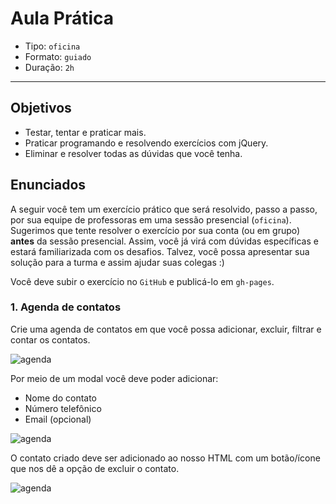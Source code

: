 # Aula Prática

- Tipo: `oficina`
- Formato: `guiado`
- Duração: `2h`

***

## Objetivos

- Testar, tentar e praticar mais.
- Praticar programando e resolvendo exercícios com jQuery.
- Eliminar e resolver todas as dúvidas que você tenha.

## Enunciados

A seguir você tem um exercício prático que será resolvido, passo a
passo, por sua equipe de professoras em uma sessão presencial (`oficina`).
Sugerimos que tente resolver o exercício por sua conta (ou em grupo) **antes**
da sessão presencial. Assim, você já virá com dúvidas específicas e estará
familiarizada com os desafios. Talvez, você possa apresentar sua solução para a
turma e assim ajudar suas colegas :)

Você deve subir o exercício no `GitHub` e publicá-lo em `gh-pages`.

### 1. Agenda de contatos

Crie uma agenda de contatos em que você possa adicionar, excluir, filtrar e
contar os contatos.

![agenda](https://user-images.githubusercontent.com/25912510/54452752-e3a24200-4723-11e9-94a0-4751da5a2e10.png)

Por meio de um modal você deve poder adicionar:

- Nome do contato
- Número telefônico
- Email (opcional)

![agenda](https://user-images.githubusercontent.com/25912510/54452751-e3a24200-4723-11e9-8f3c-97a742e7a319.png)

O contato criado deve ser adicionado ao nosso HTML com um botão/ícone que nos dê
a opção de excluir o contato.

![agenda](https://user-images.githubusercontent.com/25912510/54452753-e3a24200-4723-11e9-83b4-1044bf184c06.png)

